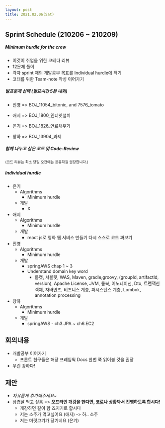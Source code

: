 ```yaml
---
layout: post
title: 2021.02.06(Sat)
---
```

## Sprint Schedule (210206 ~ 210209)

##### *Minimum hurdle for the crew*

- 이것이 취업을 위한 코테다 리뷰
- 12문제 풀이
- 각자 sprint 때의 개발공부 목표를 Individual hurdle에 적기
- 코태를 위한 Team-note 작성 이어가기

##### *발표문제 선택 (발표시간 5분 내외)*

- 진영 => BOJ_11054_bitonic, and 7576_tomato

- 애지 => BOJ_1800_인터넷설치

- 은기 => BOJ_1826_연료채우기

- 창하 => BOJ_13904_과제

##### *함께 나누고 싶은 코드 및 Code-Review*
<small>(코드 리뷰는 최소 당일 오전에는 공유하길 권장합니다.)</small>

##### *Individual hurdle*

- 은기
  - Algorithms
    - Minimum hurdle
  - 개발
    - X 
- 애지 
  - Algorithms
    - Minimum hurdle
  - 개발
    - react js로 영화 웹 서비스 만들기 다시 스스로 코드 짜보기
- 진영
  - Algorithms
    - Minimum hurdle
  - 개발
    - springAWS chap 1 ~ 3 
    - Understand domain key word
      - 톰캣, 서블릿, WAS, Maven, gradle,groovy, (groupId, artifactId, version), Apache License, JVM, 롬북, 어노테이션, Dto, 트랜잭션 객체, 자바빈즈, 비즈니스 계층, 퍼시스턴스 계층, Lombok, annotation processing
- 창하
  - Algorithms
    - Minimum hurdle
  - 개발
    - springAWS - ch3.JPA ~ ch6.EC2

## 회의내용

- 개발공부 이어가기
  - 프론트 친구들은 해당 프레임웍 Docs 한번 쭉 읽어볼 것을 권장
- 우린 강하다!

## 제안

- *자유롭게 추가해주세요~*
- 삼겹살 먹고 싶음 => **오프라인 개강을 한다면, 코로나 상황봐서 진행하도록 합시다!**
  - 개강하면 같이 함 죠지기로 합시다
  - 저는 소주가 먹고싶어요 (애지) -> 하.. 소주 
  - 저는 머릿고기가 당기네요 (은기)
